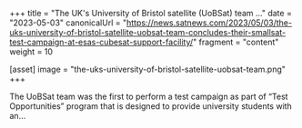 +++
title = "The UK's University of Bristol satellite (UoBSat) team ..."
date = "2023-05-03"
canonicalUrl = "https://news.satnews.com/2023/05/03/the-uks-university-of-bristol-satellite-uobsat-team-concludes-their-smallsat-test-campaign-at-esas-cubesat-support-facility/"
fragment = "content"
weight = 10

[asset]
    image = "the-uks-university-of-bristol-satellite-uobsat-team.png"
+++

The UoBSat team was the first to perform a test campaign as part of “Test 
Opportunities” program that is designed to provide university students with 
an...
